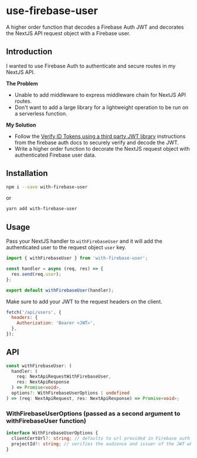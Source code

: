 # use-firebase-user

A higher order function that decodes a Firebase Auth JWT and decorates the NextJS API request object with a Firebase user.

## Introduction

I wanted to use Firebase Auth to authenticate and secure routes in my NextJS API.

**The Problem**

- Unable to add middleware to express middleware chain for NextJS API routes.
- Don't want to add a large library for a lightweight operation to be run on a serverless function.

**My Solution**

- Follow the [Verify ID Tokens using a third party JWT library](https://firebase.google.com/docs/auth/admin/verify-id-tokens#verify_id_tokens_using_a_third-party_jwt_library) instructions from the firebase auth docs to securely verify and decode the JWT.
- Write a higher order function to decorate the NextJS request object with authenticated Firebase user data.

## Installation

```bash
npm i --save with-firebase-user
```

or

```bash
yarn add with-firebase-user
```

## Usage

Pass your NextJS handler to `withFirebaseUser` and it will add the authenticated user to the request object `user` key.

```js
import { withFirebaseUser } from 'with-firebase-user';

const handler = async (req, res) => {
  res.send(req.user);
};

export default withFirebaseUser(handler);
```

Make sure to add your JWT to the request headers on the client.

```javascript
fetch('/api/users', {
  headers: {
    Authorization: 'Bearer <JWT>',
  },
});
```

## API

```typescript
const withFirebaseUser: (
  handler: (
    req: NextApiRequestWithFirebaseUser,
    res: NextApiResponse
  ) => Promise<void>,
  options?: WithFirebaseUserOptions | undefined
) => (req: NextApiRequest, res: NextApiResponse) => Promise<void>;
```

### WithFirebaseUserOptions (passed as a second argument to withFirebaseUser function)

```typescript
interface WithFirebaseUserOptions {
  clientCertUrl?: string; // defaults to url provided in Firebase auth docs
  projectId?: string; // verifies the audience and issuer of the JWT when provided
}
```
